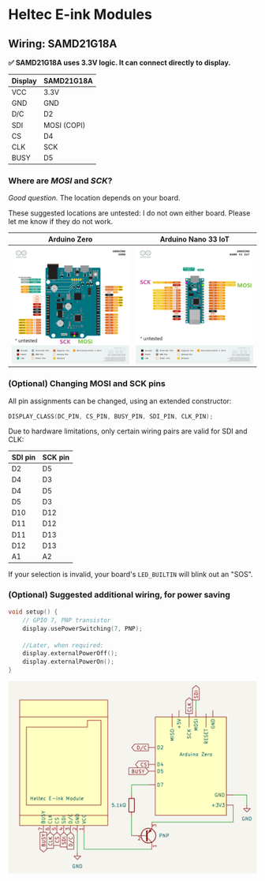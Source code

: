 # Heltec E-ink Modules
## Wiring: SAMD21G18A

**✅ SAMD21G18A uses 3.3V logic. It can connect directly to display.**

Display | SAMD21G18A
--------|--------
 VCC    | 3.3V
 GND    | GND
 D/C    | D2
 SDI    | MOSI (COPI)
 CS     | D4
 CLK    | SCK
 BUSY   | D5


### Where are *MOSI* and *SCK*?
*Good question.* The location depends on your board.

These suggested locations are untested: I do not own either board. Please let me know if they do not work.

Arduino Zero | Arduino Nano 33 IoT
-------------|--------------------
![Diagram: suspected zero pin locations](zero_spi.png) | ![Diagram: suspected nano 33 IoT pin locations](nano33iot_spi.png)

### (Optional) Changing MOSI and SCK pins

All pin assignments can be changed, using an extended constructor:
```cpp
DISPLAY_CLASS(DC_PIN, CS_PIN, BUSY_PIN, SDI_PIN, CLK_PIN); 
```

Due to hardware limitations, only certain wiring pairs are valid for SDI and CLK:

SDI pin | SCK pin
--------|--------
 D2     | D5
 D4     | D3
 D4     | D5
 D5     | D3
 D10    | D12
 D11    | D12
 D11    | D13
 D12    | D13
 A1     | A2

 If your selection is invalid, your board's `LED_BUILTIN` will blink out an "SOS".

### (Optional) Suggested additional wiring, for power saving

```cpp
void setup() {
    // GPIO 7, PNP transistor
    display.usePowerSwitching(7, PNP);

    //Later, when required:
    display.externalPowerOff();
    display.externalPowerOn();
}
```

![schematic of display connected to Arduino Zero, using PNP transistor as a switch](zero_power_switching.png)